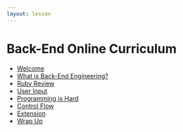 ```yaml
---
layout: lesson
---
```


# Back-End Online Curriculum

- [Welcome](./welcome-bee-single)
- [What is Back-End Engineering?](./what-is-bee)
- [Ruby Review](./ruby-review)
- [User Input](./user-input)
- [Programming is Hard](./programming)
- [Control Flow](./control-flow)
- [Extension](./looping)
- [Wrap Up](./wrap-up)
<!-- 
# Back-End Online Curriculum (Weekend)

- [Welcome](./welcome-bee-weekend)
- [What is Back-End Engineering?](./what-is-bee)
- [Ruby Review](./ruby-review)
- [User Input](./user-input)
- [Programming is Hard](./programming)
- [Control Flow](./control-flow)
- [Extensions](./extensions)
- [Wrap Up](./wrap-up) -->
